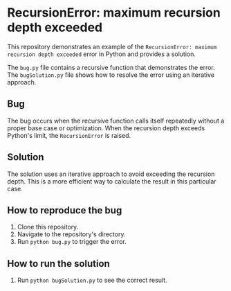 # RecursionError: maximum recursion depth exceeded

This repository demonstrates an example of the `RecursionError: maximum recursion depth exceeded` error in Python and provides a solution.

The `bug.py` file contains a recursive function that demonstrates the error. The `bugSolution.py` file shows how to resolve the error using an iterative approach.

## Bug
The bug occurs when the recursive function calls itself repeatedly without a proper base case or optimization.  When the recursion depth exceeds Python's limit, the `RecursionError` is raised. 

## Solution
The solution uses an iterative approach to avoid exceeding the recursion depth.  This is a more efficient way to calculate the result in this particular case.

## How to reproduce the bug
1. Clone this repository.
2. Navigate to the repository's directory.
3. Run `python bug.py` to trigger the error.

## How to run the solution
1. Run `python bugSolution.py` to see the correct result.